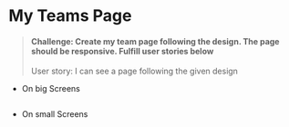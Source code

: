 # My Teams Page
> #### Challenge: Create my team page following the design. The page should be responsive. Fulfill user stories below
>User story: I can see a page following the given design

* On big Screens
<img src="images" alt="">

* On small Screens
<img src="images" alt="">